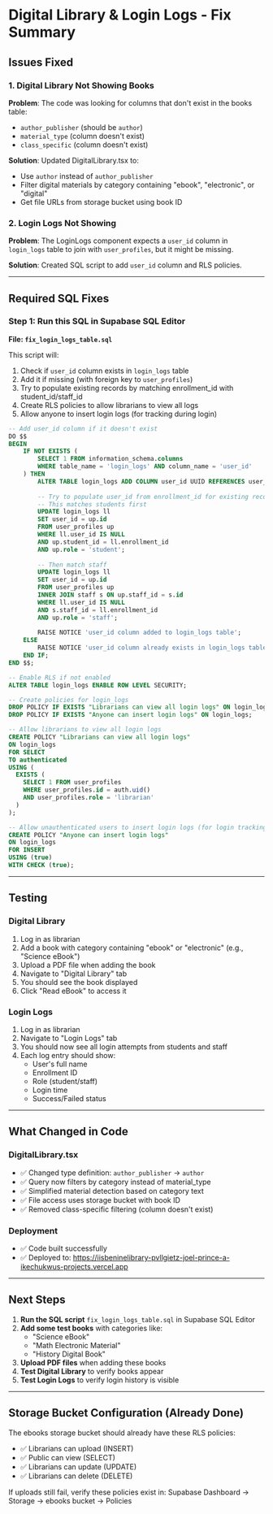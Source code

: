 # Digital Library & Login Logs - Fix Summary

## Issues Fixed

### 1. Digital Library Not Showing Books
**Problem**: The code was looking for columns that don't exist in the books table:
- `author_publisher` (should be `author`)
- `material_type` (column doesn't exist)
- `class_specific` (column doesn't exist)

**Solution**: Updated DigitalLibrary.tsx to:
- Use `author` instead of `author_publisher`
- Filter digital materials by category containing "ebook", "electronic", or "digital"
- Get file URLs from storage bucket using book ID

### 2. Login Logs Not Showing
**Problem**: The LoginLogs component expects a `user_id` column in `login_logs` table to join with `user_profiles`, but it might be missing.

**Solution**: Created SQL script to add `user_id` column and RLS policies.

---

## Required SQL Fixes

### Step 1: Run this SQL in Supabase SQL Editor

**File: `fix_login_logs_table.sql`**

This script will:
1. Check if `user_id` column exists in `login_logs` table
2. Add it if missing (with foreign key to `user_profiles`)
3. Try to populate existing records by matching enrollment_id with student_id/staff_id
4. Create RLS policies to allow librarians to view all logs
5. Allow anyone to insert login logs (for tracking during login)

```sql
-- Add user_id column if it doesn't exist
DO $$ 
BEGIN
    IF NOT EXISTS (
        SELECT 1 FROM information_schema.columns 
        WHERE table_name = 'login_logs' AND column_name = 'user_id'
    ) THEN
        ALTER TABLE login_logs ADD COLUMN user_id UUID REFERENCES user_profiles(id);
        
        -- Try to populate user_id from enrollment_id for existing records
        -- This matches students first
        UPDATE login_logs ll
        SET user_id = up.id
        FROM user_profiles up
        WHERE ll.user_id IS NULL
        AND up.student_id = ll.enrollment_id
        AND up.role = 'student';
        
        -- Then match staff
        UPDATE login_logs ll
        SET user_id = up.id
        FROM user_profiles up
        INNER JOIN staff s ON up.staff_id = s.id
        WHERE ll.user_id IS NULL
        AND s.staff_id = ll.enrollment_id
        AND up.role = 'staff';
        
        RAISE NOTICE 'user_id column added to login_logs table';
    ELSE
        RAISE NOTICE 'user_id column already exists in login_logs table';
    END IF;
END $$;

-- Enable RLS if not enabled
ALTER TABLE login_logs ENABLE ROW LEVEL SECURITY;

-- Create policies for login_logs
DROP POLICY IF EXISTS "Librarians can view all login logs" ON login_logs;
DROP POLICY IF EXISTS "Anyone can insert login logs" ON login_logs;

-- Allow librarians to view all login logs
CREATE POLICY "Librarians can view all login logs"
ON login_logs
FOR SELECT
TO authenticated
USING (
  EXISTS (
    SELECT 1 FROM user_profiles
    WHERE user_profiles.id = auth.uid()
    AND user_profiles.role = 'librarian'
  )
);

-- Allow unauthenticated users to insert login logs (for login tracking)
CREATE POLICY "Anyone can insert login logs"
ON login_logs
FOR INSERT
USING (true)
WITH CHECK (true);
```

---

## Testing

### Digital Library
1. Log in as librarian
2. Add a book with category containing "ebook" or "electronic" (e.g., "Science eBook")
3. Upload a PDF file when adding the book
4. Navigate to "Digital Library" tab
5. You should see the book displayed
6. Click "Read eBook" to access it

### Login Logs
1. Log in as librarian
2. Navigate to "Login Logs" tab
3. You should now see all login attempts from students and staff
4. Each log entry should show:
   - User's full name
   - Enrollment ID
   - Role (student/staff)
   - Login time
   - Success/Failed status

---

## What Changed in Code

### DigitalLibrary.tsx
- ✅ Changed type definition: `author_publisher` → `author`
- ✅ Query now filters by category instead of material_type
- ✅ Simplified material detection based on category text
- ✅ File access uses storage bucket with book ID
- ✅ Removed class-specific filtering (column doesn't exist)

### Deployment
- ✅ Code built successfully
- ✅ Deployed to: https://iisbeninelibrary-pvllgietz-joel-prince-a-ikechukwus-projects.vercel.app

---

## Next Steps

1. **Run the SQL script** `fix_login_logs_table.sql` in Supabase SQL Editor
2. **Add some test books** with categories like:
   - "Science eBook"
   - "Math Electronic Material"
   - "History Digital Book"
3. **Upload PDF files** when adding these books
4. **Test Digital Library** to verify books appear
5. **Test Login Logs** to verify login history is visible

---

## Storage Bucket Configuration (Already Done)

The ebooks storage bucket should already have these RLS policies:
- ✅ Librarians can upload (INSERT)
- ✅ Public can view (SELECT)
- ✅ Librarians can update (UPDATE)
- ✅ Librarians can delete (DELETE)

If uploads still fail, verify these policies exist in:
Supabase Dashboard → Storage → ebooks bucket → Policies
